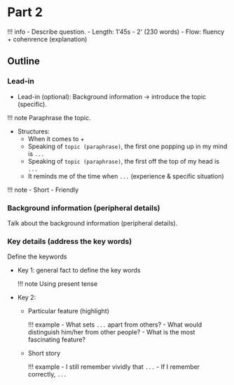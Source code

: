 <!-- ---
password: cbdeptrai
--- -->
# Part 2

!!! info
    - Describe question.
    - Length: 1'45s - 2' (230 words)
    - Flow: fluency + cohenrence (explanation)

## Outline
### Lead-in
- Lead-in (optional): Background information $\rightarrow$ introduce the topic (specific).

!!! note
    Paraphrase the topic.

- Structures:
    - When it comes to + 
    - Speaking of `topic (paraphrase)`, the first one popping up in my mind is `...`
    - Speaking of `topic (paraphrase)`, the first off the top of my head is `...`
    - It reminds me of the time when `...` (experience & specific situation)

!!! note
    - Short
    - Friendly

### Background information (peripheral details)
Talk about the background information (peripheral details).

### Key details (address the key words)
Define the keywords

- Key 1: general fact to define the key words

    !!! note
        Using present tense

- Key 2:
    - Particular feature (highlight)

        !!! example
            - What sets `...` apart from others?
            - What would distinguish him/her from other people?
            - What is the most fascinating feature?

    - Short story

        !!! example
            - I still remember vividly that `...`
            - If I remember correctly, `...`
